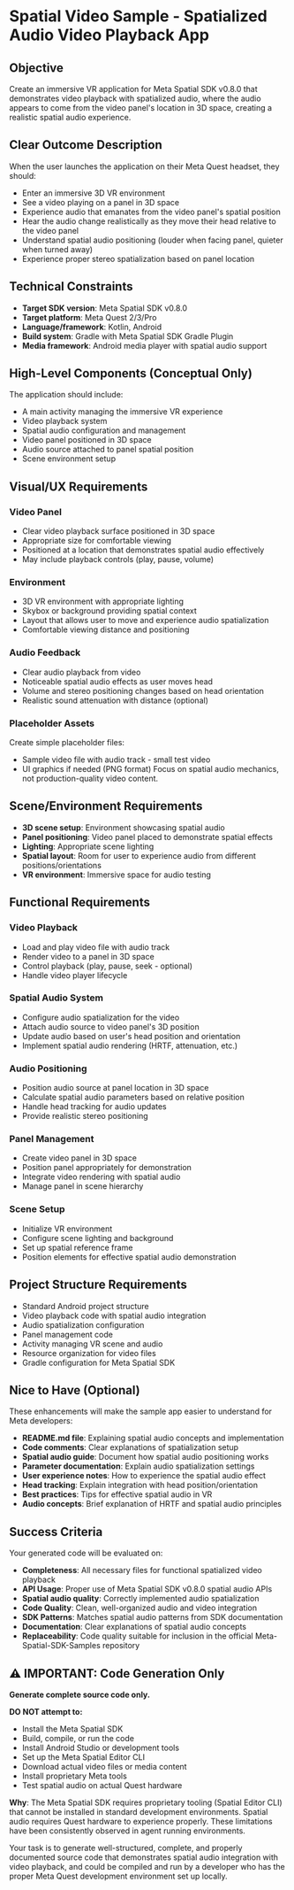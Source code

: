 # Spatial Video Sample - Spatialized Audio Video Playback App

## Objective
Create an immersive VR application for Meta Spatial SDK v0.8.0 that demonstrates video playback with spatialized audio, where the audio appears to come from the video panel's location in 3D space, creating a realistic spatial audio experience.

## Clear Outcome Description
When the user launches the application on their Meta Quest headset, they should:
- Enter an immersive 3D VR environment
- See a video playing on a panel in 3D space
- Experience audio that emanates from the video panel's spatial position
- Hear the audio change realistically as they move their head relative to the video panel
- Understand spatial audio positioning (louder when facing panel, quieter when turned away)
- Experience proper stereo spatialization based on panel location

## Technical Constraints
- **Target SDK version**: Meta Spatial SDK v0.8.0
- **Target platform**: Meta Quest 2/3/Pro
- **Language/framework**: Kotlin, Android
- **Build system**: Gradle with Meta Spatial SDK Gradle Plugin
- **Media framework**: Android media player with spatial audio support

## High-Level Components (Conceptual Only)
The application should include:
- A main activity managing the immersive VR experience
- Video playback system
- Spatial audio configuration and management
- Video panel positioned in 3D space
- Audio source attached to panel spatial position
- Scene environment setup

## Visual/UX Requirements

### Video Panel
- Clear video playback surface positioned in 3D space
- Appropriate size for comfortable viewing
- Positioned at a location that demonstrates spatial audio effectively
- May include playback controls (play, pause, volume)

### Environment
- 3D VR environment with appropriate lighting
- Skybox or background providing spatial context
- Layout that allows user to move and experience audio spatialization
- Comfortable viewing distance and positioning

### Audio Feedback
- Clear audio playback from video
- Noticeable spatial audio effects as user moves head
- Volume and stereo positioning changes based on head orientation
- Realistic sound attenuation with distance (optional)

### Placeholder Assets
Create simple placeholder files:
- Sample video file with audio track - small test video
- UI graphics if needed (PNG format)
Focus on spatial audio mechanics, not production-quality video content.

## Scene/Environment Requirements
- **3D scene setup**: Environment showcasing spatial audio
- **Panel positioning**: Video panel placed to demonstrate spatial effects
- **Lighting**: Appropriate scene lighting
- **Spatial layout**: Room for user to experience audio from different positions/orientations
- **VR environment**: Immersive space for audio testing

## Functional Requirements

### Video Playback
- Load and play video file with audio track
- Render video to a panel in 3D space
- Control playback (play, pause, seek - optional)
- Handle video player lifecycle

### Spatial Audio System
- Configure audio spatialization for the video
- Attach audio source to video panel's 3D position
- Update audio based on user's head position and orientation
- Implement spatial audio rendering (HRTF, attenuation, etc.)

### Audio Positioning
- Position audio source at panel location in 3D space
- Calculate spatial audio parameters based on relative position
- Handle head tracking for audio updates
- Provide realistic stereo positioning

### Panel Management
- Create video panel in 3D space
- Position panel appropriately for demonstration
- Integrate video rendering with spatial audio
- Manage panel in scene hierarchy

### Scene Setup
- Initialize VR environment
- Configure scene lighting and background
- Set up spatial reference frame
- Position elements for effective spatial audio demonstration

## Project Structure Requirements
- Standard Android project structure
- Video playback code with spatial audio integration
- Audio spatialization configuration
- Panel management code
- Activity managing VR scene and audio
- Resource organization for video files
- Gradle configuration for Meta Spatial SDK

## Nice to Have (Optional)
These enhancements will make the sample app easier to understand for Meta developers:
- **README.md file**: Explaining spatial audio concepts and implementation
- **Code comments**: Clear explanations of spatialization setup
- **Spatial audio guide**: Document how spatial audio positioning works
- **Parameter documentation**: Explain audio spatialization settings
- **User experience notes**: How to experience the spatial audio effect
- **Head tracking**: Explain integration with head position/orientation
- **Best practices**: Tips for effective spatial audio in VR
- **Audio concepts**: Brief explanation of HRTF and spatial audio principles

## Success Criteria
Your generated code will be evaluated on:
- **Completeness**: All necessary files for functional spatialized video playback
- **API Usage**: Proper use of Meta Spatial SDK v0.8.0 spatial audio APIs
- **Spatial audio quality**: Correctly implemented audio spatialization
- **Code Quality**: Clean, well-organized audio and video integration
- **SDK Patterns**: Matches spatial audio patterns from SDK documentation
- **Documentation**: Clear explanations of spatial audio concepts
- **Replaceability**: Code quality suitable for inclusion in the official Meta-Spatial-SDK-Samples repository

## ⚠️ IMPORTANT: Code Generation Only

**Generate complete source code only.**

**DO NOT attempt to:**
- Install the Meta Spatial SDK
- Build, compile, or run the code
- Install Android Studio or development tools
- Set up the Meta Spatial Editor CLI
- Download actual video files or media content
- Install proprietary Meta tools
- Test spatial audio on actual Quest hardware

**Why**: The Meta Spatial SDK requires proprietary tooling (Spatial Editor CLI) that cannot be installed in standard development environments. Spatial audio requires Quest hardware to experience properly. These limitations have been consistently observed in agent running environments.

Your task is to generate well-structured, complete, and properly documented source code that demonstrates spatial audio integration with video playback, and could be compiled and run by a developer who has the proper Meta Quest development environment set up locally.
